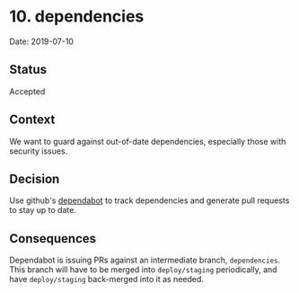 # 10. dependencies

Date: 2019-07-10

## Status

Accepted

## Context

We want to guard against out-of-date dependencies, especially those with security issues.

## Decision

Use github's [dependabot](https://dependabot.com/) to track dependencies and generate
pull requests to stay up to date.

## Consequences

Dependabot is issuing PRs against an intermediate branch, `dependencies`. This branch will 
have to be merged into `deploy/staging` periodically, and have `deploy/staging` back-merged 
into it as needed.
